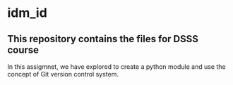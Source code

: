 # idm_id
## This repository contains the files for DSSS course  

In this assigmnet, we have explored to create a python module and use the concept of Git version control system.
